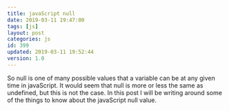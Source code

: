 ```yaml
---
title: javaScript null
date: 2019-03-11 19:47:00
tags: [js]
layout: post
categories: js
id: 399
updated: 2019-03-11 19:52:44
version: 1.0
---
```


So null is one of many possible values that a variable can be at any given time in javaScript. It would seem that null is more or less the same as undefined, but this is not the case. In this post I will be writing around some of the things to know about the javaScript null value.

<!-- more -->
